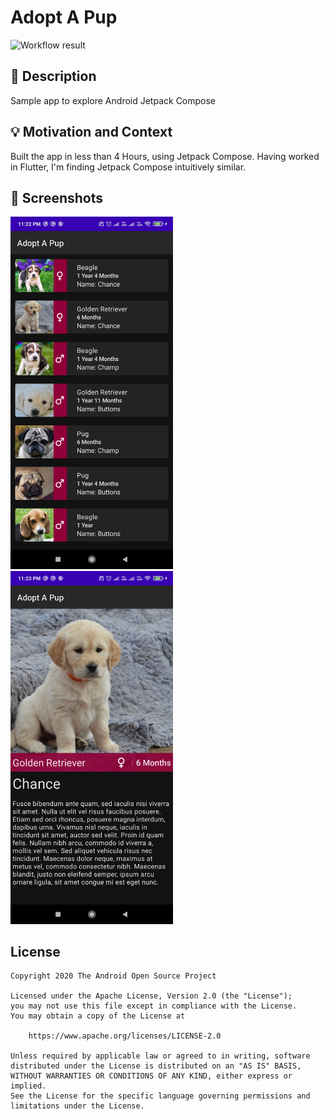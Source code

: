 # Adopt A Pup

![Workflow result](https://github.com/udayakumar2-b/pet-adopt/workflows/Check/badge.svg)


## :scroll: Description
Sample app to explore Android Jetpack Compose

## :bulb: Motivation and Context
Built the app in less than 4 Hours, using Jetpack Compose.
Having worked in Flutter, I'm finding Jetpack Compose intuitively similar.


## :camera_flash: Screenshots
<img src="/results/screenshot_1.png" width="260">&emsp;<img src="/results/screenshot_2.png" width="260">

## License
```
Copyright 2020 The Android Open Source Project

Licensed under the Apache License, Version 2.0 (the "License");
you may not use this file except in compliance with the License.
You may obtain a copy of the License at

    https://www.apache.org/licenses/LICENSE-2.0

Unless required by applicable law or agreed to in writing, software
distributed under the License is distributed on an "AS IS" BASIS,
WITHOUT WARRANTIES OR CONDITIONS OF ANY KIND, either express or implied.
See the License for the specific language governing permissions and
limitations under the License.
```